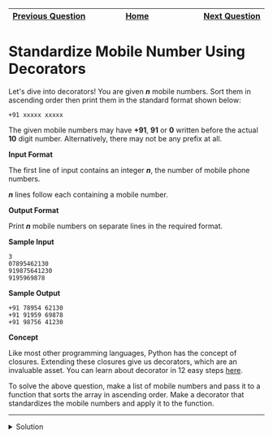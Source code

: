 | <img width=1000>[Previous Question](https://github.com/Kevin-Lago/python-hackerrank-solutions/tree/main/src/)</img> | <img width=1000>[Home](https://github.com/Kevin-Lago/python-hackerrank-solutions)</img> | <img width=1000>[Next Question](https://github.com/Kevin-Lago/python-hackerrank-solutions/tree/main/src/)</img> |
|:---|:---:|---:|

# Standardize Mobile Number Using Decorators

Let's dive into decorators! You are given ___n___ mobile numbers. Sort them in ascending order then print them in the standard format shown below:

```
+91 xxxxx xxxxx
```

The given mobile numbers may have __+91__, __91__ or __0__ written before the actual __10__ digit number. Alternatively, there may not be any prefix at all.

__Input Format__

The first line of input contains an integer ___n___, the number of mobile phone numbers.

___n___ lines follow each containing a mobile number.

__Output Format__

Print ___n___ mobile numbers on separate lines in the required format.

__Sample Input__

```
3
07895462130
919875641230
9195969878
```

__Sample Output__

```
+91 78954 62130
+91 91959 69878
+91 98756 41230
```

__Concept__

Like most other programming languages, Python has the concept of closures. Extending these closures give us decorators, which are an invaluable asset. You can learn about decorator in 12 easy steps [here](http://simeonfranklin.com/blog/2012/jul/1/python-decorators-in-12-steps/).

To solve the above question, make a list of mobile numbers and pass it to a function that sorts the array in ascending order. Make a decorator that standardizes the mobile numbers and apply it to the function.

---

<details><summary>Solution</summary>
    
```python

```
</details>